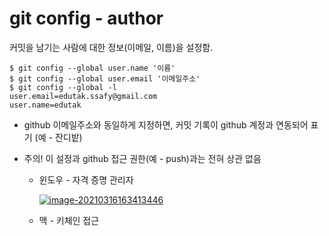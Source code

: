 # git config - author

커밋을 남기는 사람에 대한 정보(이메일, 이름)을 설정함.

```
$ git config --global user.name '이름'
$ git config --global user.email '이메일주소'
$ git config --global -l
user.email=edutak.ssafy@gmail.com
user.name=edutak
```

- github 이메일주소와 동일하게 지정하면, 커밋 기록이 github 계정과 연동되어 표기 (예 - 잔디밭)

- 주의! 이 설정과 github 접근 권한(예 - push)과는 전혀 상관 없음

  - 윈도우 - 자격 증명 관리자

    [![image-20210316163413446](https://github.com/edutak/TIL/raw/master/git/md-images/image-20210316163413446.png)](https://github.com/edutak/TIL/blob/master/git/md-images/image-20210316163413446.png)

  - 맥 - 키체인 접근